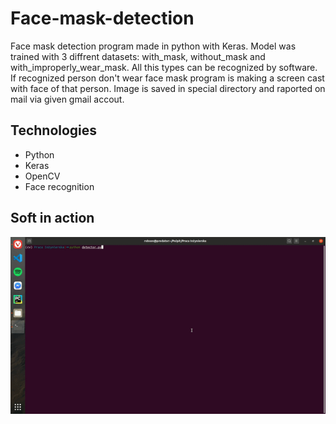 # Face-mask-detection

Face mask detection program made in python with Keras. Model was trained with 3 diffrent datasets: with_mask, without_mask and with_improperly_wear_mask. All this types can be recognized by software. If recognized person don't wear face mask program is making a screen cast with face of that person. Image is saved in special directory and raported on mail via given gmail accout.

## Technologies
* Python
* Keras
* OpenCV
* Face recognition

## Soft in action
![Face-mask-detection](Presentation.gif)
